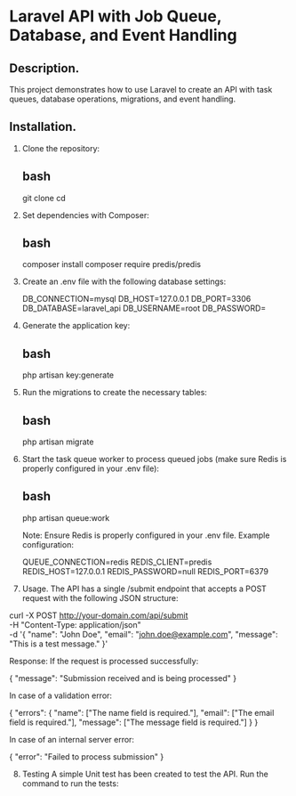 # Laravel API with Job Queue, Database, and Event Handling

## Description.

This project demonstrates how to use Laravel to create an API with task queues, database operations, migrations, and event handling.

## Installation.

1. Clone the repository:

   ## bash
   git clone 
   cd 

2. Set dependencies with Composer:

    ## bash
    composer install
    composer require predis/predis

3. Create an .env file with the following database settings:

    DB_CONNECTION=mysql
    DB_HOST=127.0.0.1
    DB_PORT=3306
    DB_DATABASE=laravel_api
    DB_USERNAME=root
    DB_PASSWORD=

4. Generate the application key:

    ## bash
    php artisan key:generate

5. Run the migrations to create the necessary tables:

    ## bash
    php artisan migrate

6. Start the task queue worker to process queued jobs (make sure Redis is properly configured in your .env file):

    ## bash
    php artisan queue:work

   Note: Ensure Redis is properly configured in your .env file. Example configuration:

   QUEUE_CONNECTION=redis
   REDIS_CLIENT=predis
   REDIS_HOST=127.0.0.1
   REDIS_PASSWORD=null
   REDIS_PORT=6379

7. Usage.
The API has a single /submit endpoint that accepts a POST request with the following JSON structure:

curl -X POST http://your-domain.com/api/submit \
        -H "Content-Type: application/json" \
        -d '{
        "name": "John Doe",
        "email": "john.doe@example.com",
        "message": "This is a test message."
        }'


Response:
If the request is processed successfully:


{
    "message": "Submission received and is being processed"
}

In case of a validation error:

{
    "errors": {
        "name": ["The name field is required."],
        "email": ["The email field is required."],
        "message": ["The message field is required."]
    }
}

In case of an internal server error:

{
    "error": "Failed to process submission"
}

8. Testing
   A simple Unit test has been created to test the API. Run the command to run the tests:
